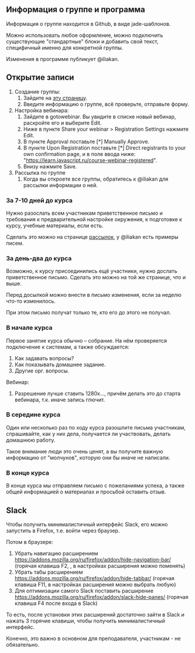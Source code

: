 <!--
 - У юзера преподавателя:
   - roles: ["teacher"]
   - profileTabsEnabled: ["courses"]
   - teacherEmail: my@email.com - в отличие от email (скрытый email аккаунта) и publicEmail (публичный в профиле), этот email для коммуникации по курсам, публикуется для курсантов.
   - isTeacherFrontpage: true - для преподавателя, который давно ведёт курсы
   - gotowebinar - данные gotowebinar-организатора
 - Для получения данных gotowebinar, от имени юзера зайти на:
   - https://api.citrixonline.com/oauth/authorize?client_id=5Ven6FoiKXuDfNWYroB95v2xWYJqlFfT
   - с полученным кодом (заменить его в конце строки ниже):
     curl -X POST -H "Accept:application/json" -H "Content-Type: application/x-www-form-urlencoded" "https://api.citrixonline.com/oauth/access_token" -d 'grant_type=authorization_code&client_id=5Ven6FoiKXuDfNWYroB95v2xWYJqlFfT&code=КОД'
   - JSON-результат в свойство юзера gotowebinar
 - В коллекции courseTeacher должна быть запись о курсе, который он ведёт
 - На https://global.gotowebinar.com, go to Settings > Recording tab and select "Save recordings online (beta)".
-->

## Информация о группе и программа

Информация о группе находится в Github, в виде jade-шаблонов.

Можно использовать любое оформление, можно подключить существующие "стандартные" блоки и добавить свой текст, специфичный именно для конкретной группы.

Изменения в программе публикует @iliakan.

## Открытие записи

1. Создание группы:
    1. Зайдите на [эту страницу](/courses/teacher/group-create).
    2. Введите информацию о группе, всё проверьте, отправьте форму.
2. Настройка вебинара:
    1. Зайдите в gotowebinar. Вы увидите в списке новый вебинар, раскройте его и выберите Edit.
    2. Ниже в пункте Share your webinar > Registration Settings нажмите Edit.
    3. В пункте Approval поставьте [*] Manually Approve.
    4. В пункте Upon Registration поставьте [*] Direct registrants to your own confirmation page, и в поле ввода ниже: "https://learn.javascript.ru/course-webinar-registered".
    5. Внизу нажмите Save.
3. Рассылка по группе
    1. Когда вы откроете все группы, обратитесь к @iliakan для рассылки информации о ней.

### За 7-10 дней до курса

Нужно разослать всем участникам приветственное письмо и требования к предварительной настройке окружения,
к подготовке к курсу, учебные материалы, если есть.

Сделать это можно на странице [рассылок](/newsletter/admin/newsletter-releases), у @iliakan есть примеры писем.

### За день-два до курса

Возможно, к курсу присоединились ещё участники, нужно дослать приветственное письмо. Сделать это можно на той же странице, что и выше.

Перед досылкой можно внести в письмо изменения, если за неделю что-то изменилось.

При этом письмо получат только те, кто его до этого не получал.

### В начале курса

Первое занятие курса обычно – собрание. На нём проверяется подключение к системам, а также обсуждается:

1. Как задавать вопросы?
2. Как показывать домашнее задание.
3. Другие орг. вопросы.

Вебинар:

1. Разрешение лучше ставить 1280x..., причём делать это до старта вебинара, т.к. иначе запись глючит.

### В середине курса

Один или несколько раз по ходу курса разошлите письма участникам, спрашивайте, как у них дела, получается ли участвовать, делать домашнюю работу.

Такое внимание люди это очень ценят, а вы получите важную информацию от "молчунов", которую они бы иначе не написали.

### В конце курса

В конце курса мы отправляем письмо с пожеланиями успеха, а также общей информацией о материалах и просьбой оставить отзыв.

## Slack

Чтобы получить минималистичный интерфейс Slack, его можно запустить в Firefox, т.е. войти через браузер.

Потом в браузере:

1. Убрать навигацию расширением <https://addons.mozilla.org/ru/firefox/addon/hide-navigation-bar/> (горячая клавиша F2, , в настройках расширения можно поменять)
2. Убрать табы расширением https://addons.mozilla.org/ru/firefox/addon/hide-tabbar/ (горячая клавиша F11, в настройках расширения можно выбрать любую)
3. Для оптимизации самого Slack поставить расширение https://addons.mozilla.org/ru/firefox/addon/slack-hide-panes/ (горячая клавиша F4 после входа в Slack)

То есть, после установки этих расширений достаточно зайти в Slack и нажать 3 горячие клавиши, чтобы получить минималистичный интерфейс.

Конечно, это важно в основном для преподавателя, участникам - не обязательно.

